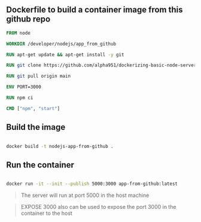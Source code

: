 ## Dockerfile to build a container image from this github repo

```dockerfile
FROM node

WORKDIR /developer/nodejs/app_from_github

RUN apt-get update && apt-get install -y git

RUN git clone https://github.com/alpha951/dockerizing-basic-node-server.git .

RUN git pull origin main

ENV PORT=3000

RUN npm ci

CMD ["npm", "start"]
```

## Build the image

```bash

docker build -t nodejs-app-from-github .

```

## Run the container

```bash

docker run -it --init --publish 5000:3000 app-from-github:latest

```
> The server will run at port 5000 in the host machine

> EXPOSE 3000 also can be used to expose the port 3000 in the container to the host 